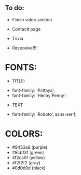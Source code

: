 ## To do:

- Finish video section

- Contactt page

- Trivia

- Resposive!!!!

# FONTS:

- TITLE:

* font-family: 'Pattaya';
* font-family: 'Henny Penny';

- TEXT

* font-family: 'Roboto', sans-serif;

# COLORS:

- #9453a6 (purple)
- #8cbf3f (green)
- #f2cc0f (yellow)
- #f2f2f2 (gray)
- #0d0d0d (black)
